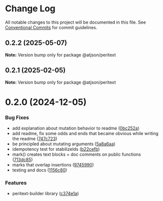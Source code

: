 # Change Log

All notable changes to this project will be documented in this file.
See [Conventional Commits](https://conventionalcommits.org) for commit guidelines.

## 0.2.2 (2025-05-07)

**Note:** Version bump only for package @atjson/peritext

## 0.2.1 (2025-02-05)

**Note:** Version bump only for package @atjson/peritext

# 0.2.0 (2024-12-05)

### Bug Fixes

- add explanation about mutation behavior to readme ([0bc252a](https://github.com/CondeNast/atjson/commit/0bc252ab87f43242bd358afa655608dc2734cf1b))
- add readme, fix some odds and ends that became obvious while writing the readme ([747c723](https://github.com/CondeNast/atjson/commit/747c723a8fa9280159f2e70108253bbf0e536b3c))
- be principled about mutating arguments ([5a8a6aa](https://github.com/CondeNast/atjson/commit/5a8a6aa78b44abb1ab6125da21b4284b493546cd))
- idempotency test for stabilizeIds ([b22cefb](https://github.com/CondeNast/atjson/commit/b22cefbf36c2acda1720543f1354597dc57b09d8))
- mark() creates text blocks + doc comments on public functions ([713dc85](https://github.com/CondeNast/atjson/commit/713dc858045fbeeb2bd77905bcb76eaf1f9cdd05))
- marks that overlap insertions ([9745990](https://github.com/CondeNast/atjson/commit/97459905aa4167f3ffdc0fb4595c75075f110c7c))
- testing and docs ([1156c80](https://github.com/CondeNast/atjson/commit/1156c8050ab1e0b71e05d26bd868deb6a299e520))

### Features

- peritext-builder library ([c374e1a](https://github.com/CondeNast/atjson/commit/c374e1a26626bbcd185d61e32569931b22fee15e))
